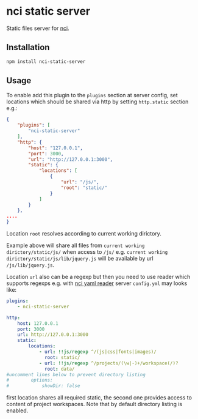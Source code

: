 # nci static server

Static files server for [nci](https://github.com/node-ci/nci).


## Installation

```sh
npm install nci-static-server
```


## Usage

To enable add this plugin to the `plugins` section at server config, set
locations which should be shared via http by setting `http.static` section e.g.:

```json
{
    "plugins": [
        "nci-static-server"
    ],
    "http": {
        "host": "127.0.0.1",
        "port": 3000,
        "url": "http://127.0.0.1:3000",
        "static": {
            "locations": [
                {
                    "url": "/js/",
                    "root": "static/"
                }
            ]
        }
    },
....
}
```

Location `root` resolves according to current working dirictory.

Example above will share all files from `current working dirictory/static/js/`
when access to `/js/` e.g. `current working dirictory/static/js/lib/jquery.js`
will be available by url `/js/lib/jquery.js`.

Location `url` also can be a regexp but then you need to use reader which
supports regexps e.g. with [nci yaml reader](https://github.com/node-ci/nci-yaml-reader)
server `config.yml` may looks like:

```yml
plugins:
    - nci-static-server

http:
    host: 127.0.0.1
    port: 3000
    url: http://127.0.0.1:3000
    static:
        locations:    
            - url: !!js/regexp ^/(js|css|fonts|images)/
              root: static/
            - url: !!js/regexp ^/projects/(\w|-)+/workspace(/)?
              root: data/
#uncomment lines below to prevent directory listing
#        options:
#            showDir: false
```

first location shares all required static, the second one provides access to
content of project workspaces. Note that by default directory listing is
enabled.
